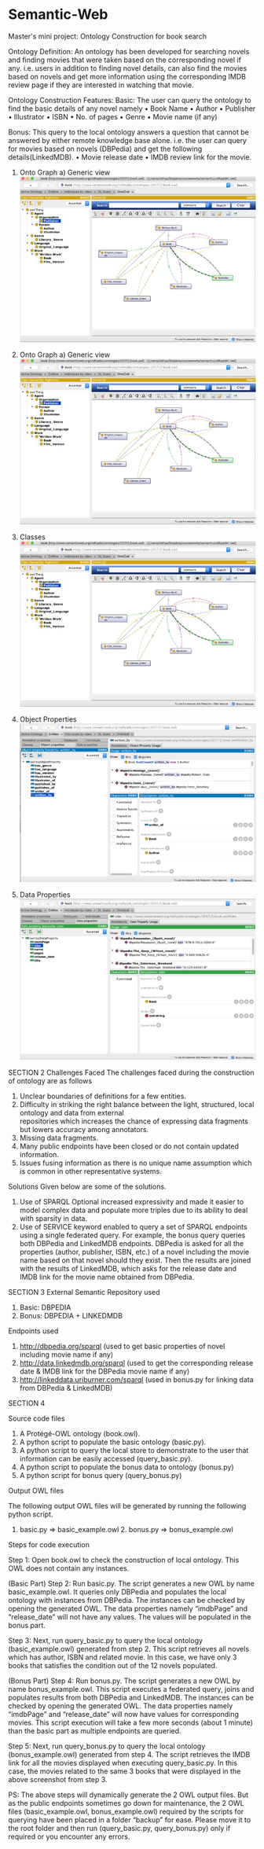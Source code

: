 # Semantic-Web
Master's mini project: Ontology Construction for book search

Ontology Definition:
An ontology has been developed for searching novels and finding movies that were taken based on the corresponding novel if any. i.e. users in addition to finding novel details, can also find the movies based on novels and get more information using the corresponding IMDB review page if they are interested in watching that movie.

Ontology Construction
Features:
Basic: The user can query the ontology to find the basic details of any novel namely
• Book Name
• Author
• Publisher
• Illustrator
• ISBN
• No. of pages
• Genre
• Movie name (if any)
  
Bonus: This query to the local ontology answers a question that cannot be answered by either remote knowledge base alone. i.e. the user can query for movies based on novels (DBPedia) and get the following details(LinkedMDB).
• Movie release date
• IMDB review link for the movie.

1. Onto Graph
a) Generic view
![alt text](https://github.com/VidhyaBatmaradjy/Semantic-Web/blob/master/screenshots/onto_graph.png)

1. Onto Graph
a) Generic view
![alt text](https://github.com/VidhyaBatmaradjy/Semantic-Web/blob/master/screenshots/onto_graph.png)


2. Classes
![alt text](https://github.com/VidhyaBatmaradjy/Semantic-Web/blob/master/screenshots/onto_graph.png)


3. Object Properties
![alt text](https://github.com/VidhyaBatmaradjy/Semantic-Web/blob/master/screenshots/object_properties.png)


4. Data Properties
![alt text](https://github.com/VidhyaBatmaradjy/Semantic-Web/blob/master/screenshots/data_properties.png)


SECTION 2
Challenges Faced
The challenges faced during the construction of ontology are as follows
1. Unclear boundaries of definitions for a few entities.
2. Difficulty in striking the right balance between the light, structured, local ontology and data from external  
   repositories which increases the chance of expressing data fragments but lowers accuracy among annotators.
3. Missing data fragments.
4. Many public endpoints have been closed or do not contain updated
information.
5. Issues fusing information as there is no unique name assumption which is common in other representative systems.

Solutions
Given below are some of the solutions.
1. Use of SPARQL Optional increased expressivity and made it easier to model complex data and populate more triples due to its ability to deal with sparsity in data.
2. Use of SERVICE keyword enabled to query a set of SPARQL endpoints using a single federated query. For example, the bonus query queries both DBPedia and LinkedMDB endpoints. DBPedia is asked for all the properties (author, publisher, ISBN, etc.) of a novel including the movie name based on that novel should they exist. Then the results are joined with the results of LinkedMDB, which asks for the release date and IMDB link for the movie name obtained from DBPedia.
  
SECTION 3
External Semantic Repository used
1. Basic: DBPEDIA
2. Bonus: DBPEDIA + LINKEDMDB

Endpoints used
1. http://dbpedia.org/sparql (used to get basic properties of novel including movie name if any)
2. http://data.linkedmdb.org/sparql (used to get the corresponding release date & IMDB link for the DBPedia movie name if any)
3. http://linkeddata.uriburner.com/sparql (used in bonus.py for linking data from DBPedia & LinkedMDB)

SECTION 4

Source code files
1. A Protégé-OWL ontology (book.owl).
2. A python script to populate the basic ontology (basic.py).
3. A python script to query the local store to demonstrate to the user that information can be 
   easily accessed (query_basic.py).
4. A python script to populate the bonus data to ontology (bonus.py)
5. A python script for bonus query (query_bonus.py)
   
Output OWL files

The following output OWL files will be generated by running the following python script.
1. basic.py => basic_example.owl 2. bonus.py => bonus_example.owl

Steps for code execution

Step 1: Open book.owl to check the construction of local ontology. This OWL does not contain any instances.

(Basic Part)
Step 2: Run basic.py. The script generates a new OWL by name basic_example.owl. It queries only DBPedia and populates the local ontology with instances from DBPedia. The instances can be checked by opening the generated OWL. The data properties namely “imdbPage” and “release_date” will not have any values. The values will be populated in the bonus part.

Step 3: Next, run query_basic.py to query the local ontology (basic_example.owl) generated from step 2. This script retrieves all novels which has author, ISBN and related movie. In this case, we have only 3 books that satisfies the condition out of the 12 novels populated.

(Bonus Part)
Step 4: Run bonus.py. The script generates a new OWL by name bonus_example.owl. This script executes a federated query, joins and populates results from both DBPedia and LinkedMDB. The instances can be checked by opening the generated OWL. The data properties namely “imdbPage” and “release_date” will now have values for corresponding movies. This script execution will take a few more seconds (about 1 minute) than the basic part as multiple endpoints are queried.

Step 5: Next, run query_bonus.py to query the local ontology (bonus_example.owl) generated from step 4. The script retrieves the IMDB link for all the movies displayed when executing query_basic.py. In this case, the movies related to the same 3 books that were displayed in the above screenshot from step 3.

 PS: The above steps will dynamically generate the 2 OWL output files. But as the public endpoints sometimes go down for maintenance, the 2 OWL files (basic_example.owl, bonus_example.owl) required by the scripts for querying have been placed in a folder “backup” for ease. Please move it to the root folder and then run (query_basic.py, query_bonus.py) only if required or you encounter any errors.
